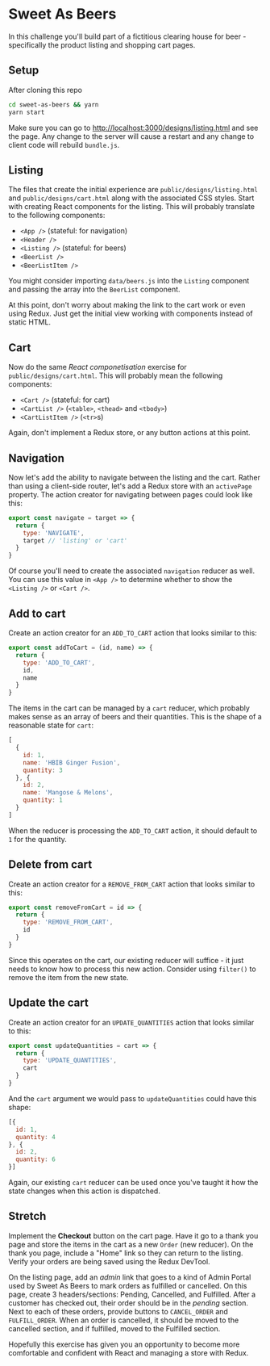 # Sweet As Beers

In this challenge you'll build part of a fictitious clearing house for beer - specifically the product listing and shopping cart pages.


## Setup

After cloning this repo

```sh
cd sweet-as-beers && yarn
yarn start
```

Make sure you can go to [http://localhost:3000/designs/listing.html](http://localhost:3000/designs/listing.html) and see the page. Any change to the server will cause a restart and any change to client code will rebuild `bundle.js`.


## Listing

The files that create the initial experience are `public/designs/listing.html` and `public/designs/cart.html` along with the associated CSS styles. Start with creating React components for the listing. This will probably translate to the following components:

* `<App />` (stateful: for navigation)
* `<Header />`
* `<Listing />` (stateful: for beers)
* `<BeerList />`
* `<BeerListItem />`

You might consider importing `data/beers.js` into the `Listing` component and passing the array into the `BeerList` component.

At this point, don't worry about making the link to the cart work or even using Redux. Just get the initial view working with components instead of static HTML.


## Cart

Now do the same _React componetisation_ exercise for `public/designs/cart.html`. This will probably mean the following components:

* `<Cart />` (stateful: for cart)
* `<CartList />` (`<table>`, `<thead>` and `<tbody>`)
* `<CartListItem />` (`<tr>`s)

Again, don't implement a Redux store, or any button actions at this point.


## Navigation

Now let's add the ability to navigate between the listing and the cart. Rather than using a client-side router, let's add a Redux store with an `activePage` property. The action creator for navigating between pages could look like this:

```js
export const navigate = target => {
  return {
    type: 'NAVIGATE',
    target // 'listing' or 'cart'
  }
}
```

Of course you'll need to create the associated `navigation` reducer as well. You can use this value in `<App />` to determine whether to show the `<Listing />` or `<Cart />`.


## Add to cart

Create an action creator for an `ADD_TO_CART` action that looks similar to this:

```js
export const addToCart = (id, name) => {
  return {
    type: 'ADD_TO_CART',
    id,
    name
  }
}
```

The items in the cart can be managed by a `cart` reducer, which probably makes sense as an array of beers and their quantities. This is the shape of a reasonable state for `cart`:

```js
[
  {
    id: 1,
    name: 'HBIB Ginger Fusion',
    quantity: 3
  }, {
    id: 2,
    name: 'Mangose & Melons',
    quantity: 1
  }
]
```

When the reducer is processing the `ADD_TO_CART` action, it should default to `1` for the quantity.


## Delete from cart

Create an action creator for a `REMOVE_FROM_CART` action that looks similar to this:

```js
export const removeFromCart = id => {
  return {
    type: 'REMOVE_FROM_CART',
    id
  }
}
```

Since this operates on the cart, our existing reducer will suffice - it just needs to know how to process this new action. Consider using `filter()` to remove the item from the new state.


## Update the cart

Create an action creator for an `UPDATE_QUANTITIES` action that looks similar to this:

```js
export const updateQuantities = cart => {
  return {
    type: 'UPDATE_QUANTITIES',
    cart
  }
}
```

And the `cart` argument we would pass to `updateQuantities` could have this shape:

```js
[{
  id: 1,
  quantity: 4
}, {
  id: 2,
  quantity: 6
}]
```

Again, our existing `cart` reducer can be used once you've taught it how the state changes when this action is dispatched.


## Stretch

Implement the **Checkout** button on the cart page. Have it go to a thank you page and store the items in the cart as a new `Order` (new reducer). On the thank you page, include a "Home" link so they can return to the listing. Verify your orders are being saved using the Redux DevTool.

On the listing page, add an _admin_ link that goes to a kind of Admin Portal used by Sweet As Beers to mark orders as fulfilled or cancelled. On this page, create 3 headers/sections: Pending, Cancelled, and Fulfilled. After a customer has checked out, their order should be in the _pending_ section. Next to each of these orders, provide buttons to `CANCEL_ORDER` and `FULFILL_ORDER`. When an order is cancelled, it should be moved to the cancelled section, and if fulfilled, moved to the Fulfilled section.

Hopefully this exercise has given you an opportunity to become more comfortable and confident with React and managing a store with Redux.

